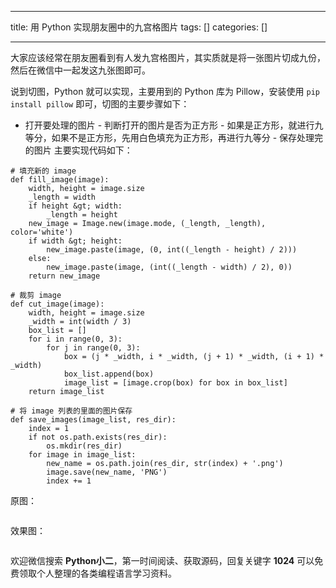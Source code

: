 
--- 
title:  用 Python 实现朋友圈中的九宫格图片 
tags: []
categories: [] 

---
大家应该经常在朋友圈看到有人发九宫格图片，其实质就是将一张图片切成九份，然后在微信中一起发这九张图即可。

说到切图，Python 就可以实现，主要用到的 Python 库为 Pillow，安装使用 `pip install pillow` 即可，切图的主要步骤如下：
-  打开要处理的图片 -  判断打开的图片是否为正方形 -  如果是正方形，就进行九等分，如果不是正方形，先用白色填充为正方形，再进行九等分 -  保存处理完的图片 
主要实现代码如下：

```
# 填充新的 image
def fill_image(image):
    width, height = image.size
    _length = width
    if height &gt; width:
        _length = height
    new_image = Image.new(image.mode, (_length, _length), color='white')
    if width &gt; height:
        new_image.paste(image, (0, int((_length - height) / 2)))
    else:
        new_image.paste(image, (int((_length - width) / 2), 0))
    return new_image

# 裁剪 image
def cut_image(image):
    width, height = image.size
    _width = int(width / 3)
    box_list = []
    for i in range(0, 3):
        for j in range(0, 3):
            box = (j * _width, i * _width, (j + 1) * _width, (i + 1) * _width)
            box_list.append(box)
            image_list = [image.crop(box) for box in box_list]
    return image_list

# 将 image 列表的里面的图片保存
def save_images(image_list, res_dir):
    index = 1
    if not os.path.exists(res_dir):
        os.mkdir(res_dir)
    for image in image_list:
        new_name = os.path.join(res_dir, str(index) + '.png')
        image.save(new_name, 'PNG')
        index += 1

```

原图：

<img src="https://img-blog.csdnimg.cn/20200901064933182.jpg?x-oss-process=image/watermark,type_ZmFuZ3poZW5naGVpdGk,shadow_10,text_aHR0cHM6Ly9ibG9nLmNzZG4ubmV0L2l0eWFyZA==,size_16,color_FFFFFF,t_70#pic_center" alt="">

效果图：

<img src="https://img-blog.csdnimg.cn/20200901065003123.PNG?x-oss-process=image/watermark,type_ZmFuZ3poZW5naGVpdGk,shadow_10,text_aHR0cHM6Ly9ibG9nLmNzZG4ubmV0L2l0eWFyZA==,size_16,color_FFFFFF,t_70#pic_center" alt="">

>  
 欢迎微信搜索 **Python小二**，第一时间阅读、获取源码，回复关键字 **1024** 可以免费领取个人整理的各类编程语言学习资料。 


